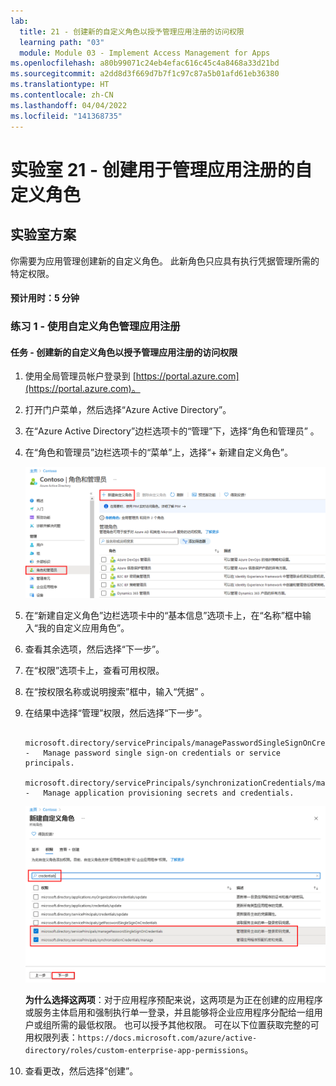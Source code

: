```yaml
---
lab:
  title: 21 - 创建新的自定义角色以授予管理应用注册的访问权限
  learning path: "03"
  module: Module 03 - Implement Access Management for Apps
ms.openlocfilehash: a80b99071c24eb4efac616c45c4a8468a33d21bd
ms.sourcegitcommit: a2dd8d3f669d7b7f1c97c87a5b01afd61eb36380
ms.translationtype: HT
ms.contentlocale: zh-CN
ms.lasthandoff: 04/04/2022
ms.locfileid: "141368735"
---
```

# <a name="lab-21---create-a-custom-role-to-manage-app-registration"></a>实验室 21 - 创建用于管理应用注册的自定义角色

## <a name="lab-scenario"></a>实验室方案

你需要为应用管理创建新的自定义角色。 此新角色只应具有执行凭据管理所需的特定权限。

#### <a name="estimated-time-5-minutes"></a>预计用时：5 分钟

### <a name="exercise-1---manage-app-registration-with-a-custom-role"></a>练习 1 - 使用自定义角色管理应用注册

#### <a name="task---create-a-new-custom-role-to-grant-access-to-manage-app-registrations"></a>任务 - 创建新的自定义角色以授予管理应用注册的访问权限

1. 使用全局管理员帐户登录到 [https://portal.azure.com](https://portal.azure.com)。

2. 打开门户菜单，然后选择“Azure Active Directory”。

3. 在“Azure Active Directory”边栏选项卡的“管理”下，选择“角色和管理员” 。

4. 在“角色和管理员”边栏选项卡的“菜单”上，选择“+ 新建自定义角色”。

    ![“角色和管理员”边栏选项卡的屏幕图像，其中突出显示了“新建自定义角色”菜单选项](./media/lp3-mod1-new-custom-role.png)

5. 在“新建自定义角色”边栏选项卡中的“基本信息”选项卡上，在“名称”框中输入“我的自定义应用角色”。

6. 查看其余选项，然后选择“下一步”。

7. 在“权限”选项卡上，查看可用权限。

8. 在“按权限名称或说明搜索”框中，输入“凭据” 。

9. 在结果中选择“管理”权限，然后选择“下一步”。

    ```
       microsoft.directory/servicePrincipals/managePasswordSingleSignOnCredentials  -   Manage password single sign-on credentials or service principals.
       microsoft.directory/servicePrincipals/synchronizationCredentials/manage    -   Manage application provisioning secrets and credentials.
    ```

    ![新建自定义角色的“权限”选项卡的屏幕图像，其中突出显示了用于搜索和管理权限的部分以及“下一步”按钮](./media/lp3-mod1-custom-role-permissions.png)

    **为什么选择这两项**：对于应用程序预配来说，这两项是为正在创建的应用程序或服务主体启用和强制执行单一登录，并且能够将企业应用程序分配给一组用户或组所需的最低权限。  也可以授予其他权限。  可在以下位置获取完整的可用权限列表：`https://docs.microsoft.com/azure/active-directory/roles/custom-enterprise-app-permissions`。

10. 查看更改，然后选择“创建”。
